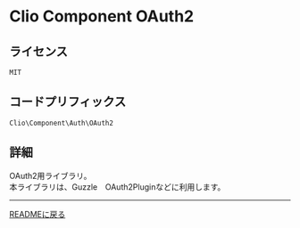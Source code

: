 Clio Component OAuth2
====

ライセンス
----
    MIT
    
コードプリフィックス
----
    Clio\Component\Auth\OAuth2

詳細    
----
OAuth2用ライブラリ。<br />
本ライブラリは、Guzzle　OAuth2Pluginなどに利用します。

____

[READMEに戻る](../../../README.md)
